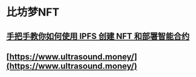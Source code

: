 # 比坊梦NFT

## [手把手教你如何使用 IPFS 创建 NFT 和部署智能合约](https://www.chainnews.com/articles/457949123989.htm)

## [https://www.ultrasound.money/](https://www.ultrasound.money/)

